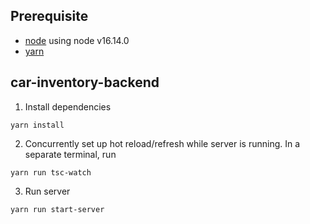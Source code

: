 ## Prerequisite

- [node](https://nodejs.org/en/download/) using node v16.14.0
- [yarn](https://yarnpkg.com/lang/en/docs/install/) 

## car-inventory-backend

1. Install dependencies  

`yarn install`

2. Concurrently set up hot reload/refresh while server is running. In a separate terminal, run

`yarn run tsc-watch`

3. Run server

`yarn run start-server`
